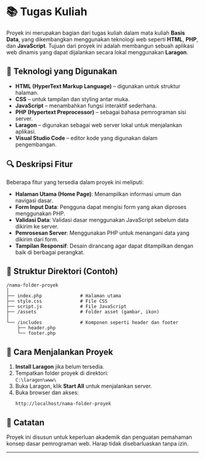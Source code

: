 # 📚 Tugas Kuliah

Proyek ini merupakan bagian dari tugas kuliah dalam mata kuliah **Basis Data**, yang dikembangkan menggunakan teknologi web seperti **HTML**, **PHP**, dan **JavaScript**. Tujuan dari proyek ini adalah membangun sebuah aplikasi web dinamis yang dapat dijalankan secara lokal menggunakan **Laragon**.

## 🧩 Teknologi yang Digunakan
- **HTML (HyperText Markup Language)** – digunakan untuk struktur halaman.
- **CSS** – untuk tampilan dan styling antar muka.
- **JavaScript** – menambahkan fungsi interaktif sederhana.
- **PHP (Hypertext Preprocessor)** – sebagai bahasa pemrograman sisi server.
- **Laragon** – digunakan sebagai web server lokal untuk menjalankan aplikasi.
- **Visual Studio Code** – editor kode yang digunakan dalam pengembangan.

## 🔍 Deskripsi Fitur
Beberapa fitur yang tersedia dalam proyek ini meliputi:
- **Halaman Utama (Home Page)**: Menampilkan informasi umum dan navigasi dasar.
- **Form Input Data**: Pengguna dapat mengisi form yang akan diproses menggunakan PHP.
- **Validasi Data**: Validasi dasar menggunakan JavaScript sebelum data dikirim ke server.
- **Pemrosesan Server**: Menggunakan PHP untuk menangani data yang dikirim dari form.
- **Tampilan Responsif**: Desain dirancang agar dapat ditampilkan dengan baik di berbagai perangkat.

## 📂 Struktur Direktori (Contoh)
```
/nama-folder-proyek
│
├── index.php              # Halaman utama
├── style.css              # File CSS
├── script.js              # File JavaScript
├── /assets                # Folder asset (gambar, ikon)
│
└── /includes              # Komponen seperti header dan footer
    ├── header.php
    └── footer.php
```

## 🚀 Cara Menjalankan Proyek
1. **Install Laragon** jika belum tersedia.
2. Tempatkan folder proyek di direktori:  
   `C:\laragon\www\`
3. Buka Laragon, klik **Start All** untuk menjalankan server.
4. Buka browser dan akses:
   ```
   http://localhost/nama-folder-proyek
   ```

## 📌 Catatan
Proyek ini disusun untuk keperluan akademik dan penguatan pemahaman konsep dasar pemrograman web. Harap tidak disebarluaskan tanpa izin.

---
